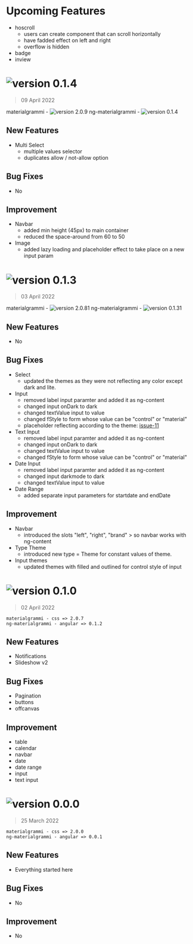 # Upcoming Features
- hoscroll
    - users can create component that can scroll horizontally
    - have fadded effect on left and right
    - overflow is hidden
- badge
- inview

# ![version 0.1.4](https://img.shields.io/badge/version-1.4-green)
> 09 April 2022

materialgrammi - ![version 2.0.9](https://img.shields.io/badge/version-2.0.9-blue)
ng-materialgrammi - ![version 0.1.4](https://img.shields.io/badge/version-0.1.4-blue)

## New Features
- Multi Select
    - multiple values selector
    - duplicates allow / not-allow option

## Bug Fixes
- No

## Improvement
- Navbar
    - added min height (45px) to main container
    - reduced the space-around from 60 to 50
- Image
    - added lazy loading and placeholder effect to take place on a new input param


# ![version 0.1.3](https://img.shields.io/badge/version-1.3-green)
> 03 April 2022

materialgrammi - ![version 2.0.81](https://img.shields.io/badge/version-2.0.8-blue)
ng-materialgrammi - ![version 0.1.31](https://img.shields.io/badge/version-0.1.3-blue)

## New Features
- No

## Bug Fixes
- Select
    - updated the themes as they were not reflecting any color except dark and lite.
- Input
    - removed label input paramter and added it as ng-content
    - changed input onDark to dark
    - changed textValue input to value
    - changed fStyle to form whose value can be "control" or "material"
    - placeholder reflecting according to the theme: [issue-11](https://github.com/ashbeelghouri/materialgrammi/issues/11)
- Text Input
    - removed label input paramter and added it as ng-content
    - changed input onDark to dark
    - changed textValue input to value
    - changed fStyle to form whose value can be "control" or "material"
- Date Input
    - removed label input paramter and added it as ng-content
    - changed input darkmode to dark
    - changed textValue input to value
- Date Range
    - added separate input parameters for startdate and endDate

## Improvement
- Navbar
    - introduced the slots "left", "right", "brand" > so navbar works with ng-content
- Type Theme
    - introduced new type = Theme for constant values of theme.
- Input themes
    - updated themes with filled and outlined for control style of input

# ![version 0.1.0](https://img.shields.io/badge/version-1.1-green)
> 02 April 2022

```
materialgrammi - css => 2.0.7
ng-materialgrammi - angular => 0.1.2
```
## New Features
- Notifications
- Slideshow v2

## Bug Fixes
- Pagination
- buttons
- offcanvas

## Improvement
- table
- calendar
- navbar
- date
- date range
- input
- text input



# ![version 0.0.0](https://img.shields.io/badge/version-1.0-green)
> 25 March 2022

```
materialgrammi - css => 2.0.0
ng-materialgrammi - angular => 0.0.1
```
## New Features
- Everything started here
## Bug Fixes
- No
## Improvement
- No